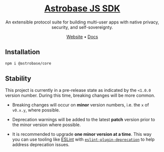 <div align=center>

# [Astrobase JS SDK](https://astrobase.me/docs/)

An extensible protocol suite for building multi-user apps with native privacy, security, and self-sovereignty.

[Website](https://astrobase.me) • [Docs](https://astrobase.me/docs/)

</div>

## Installation

```sh
npm i @astrobase/core
```

## Stability

This project is currently in a pre-release state as indicated by the `<1.0.0` version number. During this time, breaking changes will be more common.

- Breaking changes will occur on **minor** version numbers, i.e. the `x` of `v0.x.y`, where possible.

- Deprecation warnings will be added to the latest **patch** version prior to the minor version where possible.

- It is recommended to upgrade **one minor version at a time**. This way you can use tooling like [ESLint](https://eslint.org) with [`eslint-plugin-deprecation`](https://www.npmjs.com/package/eslint-plugin-deprecation) to help address deprecation issues.
